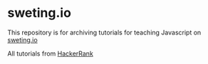 # sweting.io
This repository is for archiving tutorials for teaching Javascript on [sweting.io](https://www.sweting.ai/)

All tutorials from [HackerRank](https://www.hackerrank.com/challenges/30-hello-world/problem)
